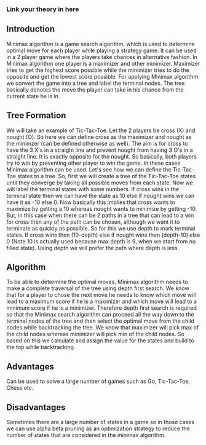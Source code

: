 ### Link your theory in here
## Introduction

Minimax algorithm is a game search algorithm, which is used to determine optimal move for each player while playing a strategy game. It can be used in a 2 player game where the players take chances in alternative fashion. In Minimax algorithm one player is a maximizer and other minimizer. Maximizer tries to get the highest score possible while the minimizer tries to do the opposite and get the lowest score possible. For applying Minimax algorithm we convert the game into a tree and label the terminal nodes. The tree basically denotes the move the player can take in his chance from the current state he is in.

## Tree Formation

We will take an example of Tic-Tac-Toe. Let the 2 players be cross (X) and nought (O). So here we can define cross as the maximizer and nought as the minimzer (can be defined otherwise as well). The aim is for cross to have the 3 X's in a straight line and prevent nought from having 3 O's in a straight line. It is exactly opposite for the nought. So basically, both players try to win by preventing other player to win the game. In these cases Minimax algorithm can be used. Let's see how we can define the Tic-Tac-Toe states to a tree. So, first we will create a tree of the Tic-Tac-Toe states until they converge by taking all possible moves from each state. Now we will label the terminal states with some numbers. If cross wins in the terminal state then we can have the state as 10 else if nought wins we can have it as -10 else 0. Now basically this implies that cross wants to maximize by getting a 10 whereas nought wants to minimize by getting -10. But, in this case when there can be 2 paths in a tree that can lead to a win for cross then any of the path can be chosen, although we want it to terminate as quickly as possible. So for this we use depth to mark terminal states. If cross wins then (10-depth) else if nought wins then (depth-10) else 0 (Note 10 is actually used because max depth is 9, when we start from no filled state). Using depth we will prefer the path where depth is less.

## Algorithm

To be able to determine the optimal moves, Minimax algorithm needs to make a complete traversal of the tree using depth first search. We know that for a player to chose the next move he needs to know which move will lead to a maximum score if he is a maximizer and which move will lead to a minimum score if he is a minimizer. Therefore depth first search is required so that the Minimax search algorithm can proceed all the way down to the terminal nodes of the tree and then select the optimal move from the child nodes while backtracking the tree. We know that maximizer will pick max of the child nodes whereas minimizer will pick min of the child nodes. So based on this we calculate and assign the value for the states and build to the top while backtracking.

## Advantages 

Can be used to solve a large number of games such as Go, Tic-Tac-Toe, Chess etc.

## Disadvantages

Sometimes there are a large number of states in a game so in those cases we can use alpha beta pruning as an optimization strategy to reduce the number of states that are considered in the minimax algorithm.
